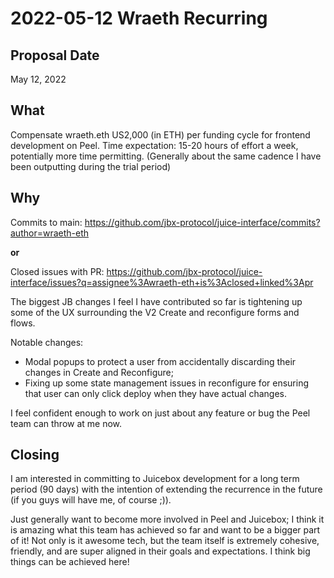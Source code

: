 # 2022-05-12 Wraeth Recurring

## Proposal Date

May 12, 2022

## What

Compensate wraeth.eth US2,000 (in ETH) per funding cycle for frontend
development on Peel. Time expectation: 15-20 hours of effort a week, potentially
more time permitting. (Generally about the same cadence I have been outputting
during the trial period)

## Why

Commits to main:
https://github.com/jbx-protocol/juice-interface/commits?author=wraeth-eth

**or**

Closed issues with PR:
https://github.com/jbx-protocol/juice-interface/issues?q=assignee%3Awraeth-eth+is%3Aclosed+linked%3Apr

The biggest JB changes I feel I have contributed so far is tightening up some of
the UX surrounding the V2 Create and reconfigure forms and flows.

Notable changes:

- Modal popups to protect a user from accidentally discarding their changes in
  Create and Reconfigure;
- Fixing up some state management issues in reconfigure for ensuring that user
  can only click deploy when they have actual changes.

I feel confident enough to work on just about any feature or bug the Peel team
can throw at me now.

## Closing

I am interested in committing to Juicebox development for a long term period (90
days) with the intention of extending the recurrence in the future (if you guys
will have me, of course ;)).

Just generally want to become more involved in Peel and Juicebox; I think it is
amazing what this team has achieved so far and want to be a bigger part of it!
Not only is it awesome tech, but the team itself is extremely cohesive,
friendly, and are super aligned in their goals and expectations. I think big
things can be achieved here!
